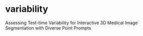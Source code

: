 # variability
Assessing Test-time Variability for Interactive 3D Medical Image Segmentation with Diverse Point Prompts
